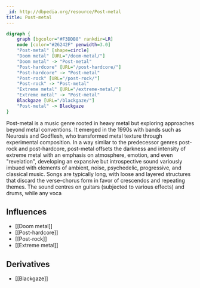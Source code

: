 ```yaml
---
_id: http://dbpedia.org/resource/Post-metal
title: Post-metal
---
```


```dot
digraph {
	graph [bgcolor="#F3DDB8" rankdir=LR]
	node [color="#26242F" penwidth=3.0]
	"Post-metal" [shape=circle]
	"Doom metal" [URL="/doom-metal/"]
	"Doom metal" -> "Post-metal"
	"Post-hardcore" [URL="/post-hardcore/"]
	"Post-hardcore" -> "Post-metal"
	"Post-rock" [URL="/post-rock/"]
	"Post-rock" -> "Post-metal"
	"Extreme metal" [URL="/extreme-metal/"]
	"Extreme metal" -> "Post-metal"
	Blackgaze [URL="/blackgaze/"]
	"Post-metal" -> Blackgaze
}
```

Post-metal is a music genre rooted in heavy metal but exploring approaches beyond metal conventions. It emerged in the 1990s with bands such as Neurosis and Godflesh, who transformed metal texture through experimental composition. In a way similar to the predecessor genres post-rock and post-hardcore, post-metal offsets the darkness and intensity of extreme metal with an emphasis on atmosphere, emotion, and even "revelation", developing an expansive but introspective sound variously imbued with elements of ambient, noise, psychedelic, progressive, and classical music. Songs are typically long, with loose and layered structures that discard the verse–chorus form in favor of crescendos and repeating themes. The sound centres on guitars (subjected to various effects) and drums, while any voca

## Influences

- [[Doom metal]]
- [[Post-hardcore]]
- [[Post-rock]]
- [[Extreme metal]]

## Derivatives

- [[Blackgaze]]

